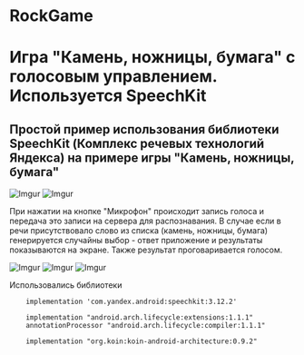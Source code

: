 # RockGame
# Игра "Камень, ножницы, бумага" с голосовым управлением. Используется SpeechKit 

## Простой пример использования библиотеки SpeechKit (Комплекс речевых технологий Яндекса) на примере игры "Камень, ножницы, бумага"


![Imgur](https://i.imgur.com/DTHjpnRl.png)
![Imgur](https://i.imgur.com/zQPL2uXl.png)

При нажатии на кнопке "Микрофон" происходит запись голоса и передача это записи на сервера для распознавания. В случае если в речи присутствовало слово из списка (камень, ножницы, бумага) генерируется случайны выбор - ответ приложение и результаты показываются на экране. Также результат проговаривается голосом.

![Imgur](https://i.imgur.com/kSqyNbWl.png)
![Imgur](https://i.imgur.com/66beXGtl.png)
![Imgur](https://i.imgur.com/zEm2Lq1l.png)


Использовались библиотеки
```
    implementation 'com.yandex.android:speechkit:3.12.2'

    implementation "android.arch.lifecycle:extensions:1.1.1"
    annotationProcessor "android.arch.lifecycle:compiler:1.1.1"
    
    implementation "org.koin:koin-android-architecture:0.9.2"
```
